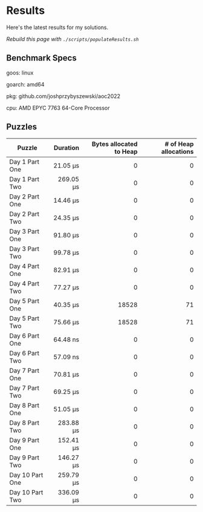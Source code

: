 # Results

Here's the latest results for my solutions.

_Rebuild this page with `./scripts/populateResults.sh`_

## Benchmark Specs

goos: linux

goarch: amd64

pkg: github.com/joshprzybyszewski/aoc2022

cpu: AMD EPYC 7763 64-Core Processor                


## Puzzles

|Puzzle|Duration|Bytes allocated to Heap|# of Heap allocations|
|-|-:|-:|-:|
|Day 1 Part One|21.05 µs|0|0|
|Day 1 Part Two|269.05 µs|0|0|
|Day 2 Part One|14.46 µs|0|0|
|Day 2 Part Two|24.35 µs|0|0|
|Day 3 Part One|91.80 µs|0|0|
|Day 3 Part Two|99.78 µs|0|0|
|Day 4 Part One|82.91 µs|0|0|
|Day 4 Part Two|77.27 µs|0|0|
|Day 5 Part One|40.35 µs|18528|71|
|Day 5 Part Two|75.66 µs|18528|71|
|Day 6 Part One|64.48 ns|0|0|
|Day 6 Part Two|57.09 ns|0|0|
|Day 7 Part One|70.81 µs|0|0|
|Day 7 Part Two|69.25 µs|0|0|
|Day 8 Part One|51.05 µs|0|0|
|Day 8 Part Two|283.88 µs|0|0|
|Day 9 Part One|152.41 µs|0|0|
|Day 9 Part Two|146.27 µs|0|0|
|Day 10 Part One|259.79 µs|0|0|
|Day 10 Part Two|336.09 µs|0|0|
